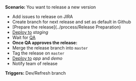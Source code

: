 **Scenario:** You want to release a new version

- Add issues to release on JIRA
- Create branch for next release and set as default in Github
- [Prepare the release](../process/Release Preparation)
- [Deploy to](../process/Deployment) *staging*
- Wait for [QA](../process/QA)
- **Once QA approves the release:**
- Merge the release branch into `master`
- Tag the release on `master`
- [Deploy to](../process/Deployment) *app* and *demo*
- Notify team of release

**Triggers:** Dev/Refresh branch
